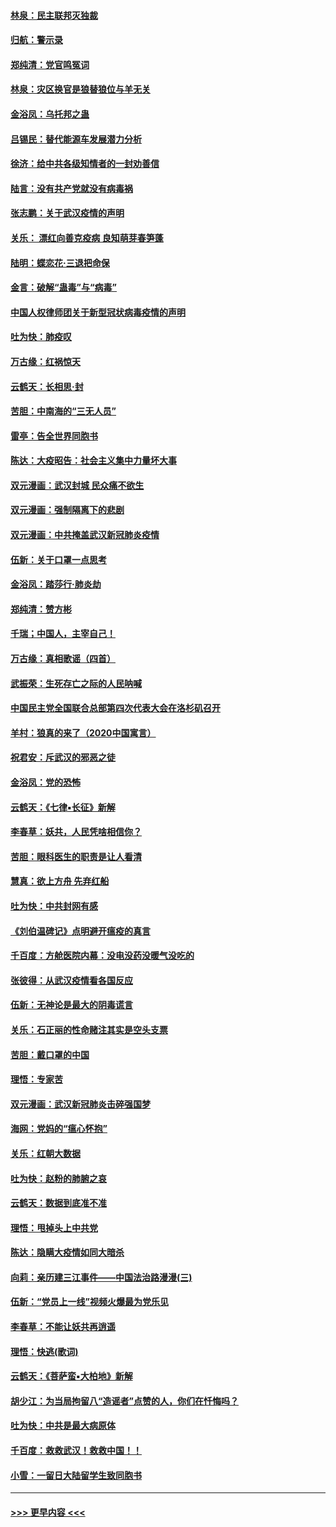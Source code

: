#### [林泉：民主联邦灭独裁](../pages/nsc993/n11870998.md?t=02152044) 
#### [归航：警示录](../pages/nsc993/n11870963.md?t=02152044) 
#### [郑纯清：党官鸣冤词](../pages/nsc993/n11870938.md?t=02152044) 
#### [林泉：灾区换官是狼替狼位与羊无关](../pages/nsc993/n11870896.md?t=02152044) 
#### [金浴凤：乌托邦之蛊](../pages/nsc993/n11870879.md?t=02152044) 
#### [吕锡民：替代能源车发展潜力分析](../pages/nsc993/n11870656.md?t=02152044) 
#### [徐济：给中共各级知情者的一封劝善信](../pages/nsc993/n11868561.md?t=02152044) 
#### [陆言：没有共产党就没有病毒祸](../pages/nsc993/n11868232.md?t=02152044) 
#### [张志鹏：关于武汉疫情的声明](../pages/nsc993/n11867182.md?t=02152044) 
#### [关乐： 漂红向善克疫病 良知萌芽春笋蓬](../pages/nsc993/n11865710.md?t=02152044) 
#### [陆明：蝶恋花‧三退把命保](../pages/nsc993/n11865673.md?t=02152044) 
#### [金言：破解“蛊毒”与“病毒”](../pages/nsc993/n11864103.md?t=02152044) 
#### [中国人权律师团关于新型冠状病毒疫情的声明](../pages/nsc993/n11864249.md?t=02152044) 
#### [吐为快：肺疫叹](../pages/nsc993/n11864027.md?t=02152044) 
#### [万古缘：红祸惊天](../pages/nsc993/n11864079.md?t=02152044) 
#### [云鹤天：长相思‧封](../pages/nsc993/n11864006.md?t=02152044) 
#### [苦胆：中南海的“三无人员”](../pages/nsc993/n11862997.md?t=02152044) 
#### [雷亭：告全世界同胞书](../pages/nsc993/n11862572.md?t=02152044) 
#### [陈达：大疫昭告：社会主义集中力量坏大事](../pages/nsc993/n11859419.md?t=02152044) 
#### [双元漫画：武汉封城 民众痛不欲生](../pages/nsc993/n11859287.md?t=02152044) 
#### [双元漫画：强制隔离下的悲剧](../pages/nsc993/n11859244.md?t=02152044) 
#### [双元漫画：中共掩盖武汉新冠肺炎疫情](../pages/nsc993/n11858249.md?t=02152044) 
#### [伍新：关于口罩一点思考](../pages/nsc993/n11859195.md?t=02152044) 
#### [金浴凤：踏莎行‧肺炎劫](../pages/nsc993/n11858227.md?t=02152044) 
#### [郑纯清：赞方彬](../pages/nsc993/n11856803.md?t=02152044) 
#### [千瑞；中国人，主宰自己！](../pages/nsc993/n11856793.md?t=02152044) 
#### [万古缘：真相歌谣（四首）](../pages/nsc993/n11856263.md?t=02152044) 
#### [武振荣：生死存亡之际的人民呐喊](../pages/nsc993/n11856256.md?t=02152044) 
#### [中国民主党全国联合总部第四次代表大会在洛杉矶召开](../pages/nsc993/n11856344.md?t=02152044) 
#### [羊村：狼真的来了（2020中国寓言）](../pages/nsc993/n11856229.md?t=02152044) 
#### [祝君安：斥武汉的邪恶之徒](../pages/nsc993/n11855861.md?t=02152044) 
#### [金浴凤：党的恐怖](../pages/nsc993/n11855849.md?t=02152044) 
#### [云鹤天：《七律▪长征》新解](../pages/nsc993/n11855479.md?t=02152044) 
#### [李春草：妖共，人民凭啥相信你？](../pages/nsc993/n11855196.md?t=02152044) 
#### [苦胆：眼科医生的职责是让人看清](../pages/nsc993/n11853840.md?t=02152044) 
#### [慧真：欲上方舟 先弃红船](../pages/nsc993/n11853483.md?t=02152044) 
#### [吐为快：中共封网有感](../pages/nsc993/n11852575.md?t=02152044) 
#### [《刘伯温碑记》点明避开瘟疫的真言](../pages/nsc993/n11852128.md?t=02152044) 
#### [千百度：方舱医院内幕：没电没药没暖气没吃的](../pages/nsc993/n11850211.md?t=02152044) 
#### [张彼得：从武汉疫情看各国反应](../pages/nsc993/n11850102.md?t=02152044) 
#### [伍新：无神论是最大的阴毒谎言](../pages/nsc993/n11846129.md?t=02152044) 
#### [关乐：石正丽的性命赌注其实是空头支票](../pages/nsc993/n11846109.md?t=02152044) 
#### [苦胆：戴口罩的中国](../pages/nsc993/n11845576.md?t=02152044) 
#### [理悟：专家苦](../pages/nsc993/n11845564.md?t=02152044) 
#### [双元漫画：武汉新冠肺炎击碎强国梦](../pages/nsc993/n11843320.md?t=02152044) 
#### [海网：党妈的“瘟心怀抱”](../pages/nsc993/n11840740.md?t=02152044) 
#### [关乐：红朝大数据](../pages/nsc993/n11840675.md?t=02152044) 
#### [吐为快：赵粉的肺腑之哀](../pages/nsc993/n11840618.md?t=02152044) 
#### [云鹤天：数据到底准不准](../pages/nsc993/n11840325.md?t=02152044) 
#### [理悟：甩掉头上中共党](../pages/nsc993/n11838826.md?t=02152044) 
#### [陈达：隐瞒大疫情如同大暗杀](../pages/nsc993/n11838771.md?t=02152044) 
#### [向莉：亲历建三江事件——中国法治路漫漫(三)](../pages/nsc993/n11831825.md?t=02152044) 
#### [伍新：“党员上一线”视频火爆最为党乐见](../pages/nsc993/n11838200.md?t=02152044) 
#### [李春草：不能让妖共再逍遥](../pages/nsc993/n11838102.md?t=02152044) 
#### [理悟：快逃(歌词)](../pages/nsc993/n11838083.md?t=02152044) 
#### [云鹤天：《菩萨蛮▪大柏地》新解](../pages/nsc993/n11838059.md?t=02152044) 
#### [胡少江：为当局拘留八“造谣者”点赞的人，你们在忏悔吗？](../pages/nsc993/n11836801.md?t=02152044) 
#### [吐为快：中共是最大病原体](../pages/nsc993/n11836748.md?t=02152044) 
#### [千百度：救救武汉！救救中国！！](../pages/nsc993/n11836145.md?t=02152044) 
#### [小雪：一留日大陆留学生致同胞书](../pages/nsc993/n11834624.md?t=02152044) 

----
#### [ >>> 更早内容 <<< ](../indexes/nsc993-earlier.md)
